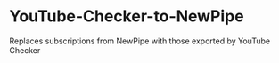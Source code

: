 # YouTube-Checker-to-NewPipe
Replaces subscriptions from NewPipe with those exported by YouTube Checker
